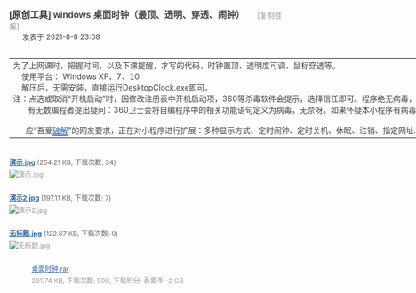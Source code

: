 <div>
<h1 class="ts" style="overflow-wrap: break-word; margin: 0px; padding: 0px; font-variant-numeric: normal; font-variant-east-asian: normal; font-stretch: normal; font-size: 16px; line-height: normal; font-family: &quot;Microsoft Yahei&quot;, Hei, Tahoma, SimHei, sans-serif; display: inline; color: rgb(68, 68, 68);"><a href="https://www.52pojie.cn/forum.php?mod=forumdisplay&amp;fid=2&amp;filter=typeid&amp;typeid=4" style="overflow-wrap: break-word; color: rgb(51, 51, 51); text-decoration-line: none;">[原创工具]</a>&nbsp;<span id="thread_subject" style="overflow-wrap: break-word;">windows 桌面时钟（最顶、透明、穿透、闹钟）</span>&nbsp;</h1>
<span style="color: rgb(68, 68, 68); font-family: -apple-system, BlinkMacSystemFont, &quot;Segoe UI&quot;, Tahoma, &quot;PingFang SC&quot;, &quot;Hiragino Sans GB&quot;, &quot;Microsoft Yahei&quot;, Simsun, sans-serif; font-size: 13px;"></span>
<span class="xg1" style="overflow-wrap: break-word; font-family: -apple-system, BlinkMacSystemFont, &quot;Segoe UI&quot;, Tahoma, &quot;PingFang SC&quot;, &quot;Hiragino Sans GB&quot;, &quot;Microsoft Yahei&quot;, Simsun, sans-serif; font-size: 13px; color: rgb(153, 153, 153) !important;">&nbsp;<img src="https://static.52pojie.cn/static/image/common/recommend_1.gif" alt="" title="评价指数 5" style="overflow-wrap: break-word;">&nbsp;&nbsp;<img src="https://static.52pojie.cn/static/image/common/hot_1.gif" alt="" title="热度: 271" style="overflow-wrap: break-word;">&nbsp;<a href="https://www.52pojie.cn/thread-1490725-1-1.html" style="overflow-wrap: break-word; text-decoration-line: none; color: rgb(153, 153, 153) !important;">[复制链接]</a></span></div>
<div>
<img class="authicn vm" id="authicon39588852" src="https://static.52pojie.cn/static/image/common/online_member.gif" style="overflow-wrap: break-word; vertical-align: middle; cursor: pointer; width: 16px; color: rgb(68, 68, 68); font-family: -apple-system, BlinkMacSystemFont, &quot;Segoe UI&quot;, Tahoma, &quot;PingFang SC&quot;, &quot;Hiragino Sans GB&quot;, &quot;Microsoft Yahei&quot;, Simsun, sans-serif; font-size: 13px;"><span style="color: rgb(68, 68, 68); font-family: -apple-system, BlinkMacSystemFont, &quot;Segoe UI&quot;, Tahoma, &quot;PingFang SC&quot;, &quot;Hiragino Sans GB&quot;, &quot;Microsoft Yahei&quot;, Simsun, sans-serif; font-size: 13px;">&nbsp;</span>
<span id="authorposton39588852" style="overflow-wrap: break-word; color: rgb(68, 68, 68); font-family: -apple-system, BlinkMacSystemFont, &quot;Segoe UI&quot;, Tahoma, &quot;PingFang SC&quot;, &quot;Hiragino Sans GB&quot;, &quot;Microsoft Yahei&quot;, Simsun, sans-serif; font-size: 13px;"><span class="poston" style="overflow-wrap: break-word;">发表于</span>&nbsp;2021-8-8 23:08</span></div>
<div>
<span style="overflow-wrap: break-word; color: rgb(68, 68, 68); font-family: -apple-system, BlinkMacSystemFont, &quot;Segoe UI&quot;, Tahoma, &quot;PingFang SC&quot;, &quot;Hiragino Sans GB&quot;, &quot;Microsoft Yahei&quot;, Simsun, sans-serif; font-size: 13px;"><br></span></div>
<div>
<span style="overflow-wrap: break-word; color: rgb(68, 68, 68); font-family: -apple-system, BlinkMacSystemFont, &quot;Segoe UI&quot;, Tahoma, &quot;PingFang SC&quot;, &quot;Hiragino Sans GB&quot;, &quot;Microsoft Yahei&quot;, Simsun, sans-serif; font-size: 13px;"><table cellspacing="0" cellpadding="0" style="overflow-wrap: break-word; empty-cells: show; border-collapse: collapse; table-layout: fixed; width: 1614.89px; color: rgb(68, 68, 68); font-size: 13px;"><tbody style="overflow-wrap: break-word;"><tr style="overflow-wrap: break-word;"><td class="t_f" id="postmessage_39588852" style="overflow-wrap: break-word; font-size: 14px;">为了上网课时，把握时间，以及下课提醒，才写的代码，时钟置顶、透明度可调、鼠标穿透等。<br style="overflow-wrap: break-word;">&nbsp; &nbsp; 使用平台： Windows XP、7、10<br style="overflow-wrap: break-word;">&nbsp; &nbsp; 解压后，无需安装，直接运行DesktopClock.exe即可。<br style="overflow-wrap: break-word;">注：点选或取消“开机启动”时，因修改注册表中开机启动项，360等杀毒软件会提示，选择信任即可。程序绝无病毒，放心使用！！！<br style="overflow-wrap: break-word;">&nbsp; &nbsp;&nbsp; &nbsp; 有无数编程者提出疑问：360卫士会将自编程序中的相关功能语句定义为病毒，无奈呀。如果怀疑本小程序有病毒，请勿下载。<br style="overflow-wrap: break-word;"><br style="overflow-wrap: break-word;">&nbsp; &nbsp;&nbsp; &nbsp;应“吾爱<a href="https://www.52pojie.cn/" target="_blank" class="relatedlink" style="overflow-wrap: break-word; color: rgb(51, 102, 153); border-bottom: 1px solid blue;">破解</a>”的网友要求，正在对小程序进行扩展：多种显示方式、定时闹钟、定时关机、休眠、注销、指定网址....希望小程序提供方便。<br style="overflow-wrap: break-word;"></td></tr></tbody></table>
<div class="pattl" style="overflow-wrap: break-word; overflow: hidden; padding: 1em 0px; width: 1614.89px; font-size: 12px;"><ignore_js_op style="overflow-wrap: break-word;"><dl class="tattl attm" style="overflow-wrap: break-word; margin: 0px; padding: 10px 10px 10px 0px; float: none; overflow: visible; width: 1614.89px; height: auto;"><dt style="overflow-wrap: break-word; float: left; width: 0px; font-weight: 700;"></dt>
<dd style="overflow-wrap: break-word; margin: 0px; padding: 0px; color: rgb(153, 153, 153);"><p class="mbn" style="overflow-wrap: break-word; margin-top: 0px; margin-right: 0px; margin-bottom: 5px !important; margin-left: 0px; padding: 0px;"><a href="https://www.52pojie.cn/forum.php?mod=attachment&amp;aid=MjMyMDg1OXwyZjZkNjg5OHwxNjM5NTU3OTYxfDU0MDE3MXwxNDkwNzI1&amp;nothumb=yes" id="aid2320859" class="xw1" target="_blank" style="overflow-wrap: break-word; color: rgb(51, 102, 153); font-weight: 700;">演示.jpg</a>&nbsp;<span class="xg1" style="overflow-wrap: break-word; color: rgb(102, 102, 102);">(254.21 KB, 下载次数: 34)</span></p>
<p class="mbn" style="overflow-wrap: break-word; margin-top: 0px; margin-right: 0px; margin-bottom: 5px !important; margin-left: 0px; padding: 0px;"></p>
<div class="mbn savephotop" style="overflow-wrap: break-word; margin-bottom: 5px !important;"><img id="aimg_2320859" aid="2320859" src="https://attach.52pojie.cn/forum/202108/08/225937tq5tphexdnjm9h2n.jpg" zoomfile="https://attach.52pojie.cn/forum/202108/08/225937tq5tphexdnjm9h2n.jpg" file="https://attach.52pojie.cn/forum/202108/08/225937tq5tphexdnjm9h2n.jpg" class="zoom" width="1080" alt="演示.jpg" title="演示.jpg" w="1920" lazyloaded="true" height="607" style="overflow-wrap: break-word; cursor: pointer; max-width: 100%; max-height: 1000px; width: auto; height: auto;"></div></dd></dl></ignore_js_op>
<ignore_js_op style="overflow-wrap: break-word;"><dl class="tattl attm" style="overflow-wrap: break-word; margin: 0px; padding: 10px 10px 10px 0px; float: none; overflow: visible; width: 1614.89px; height: auto;"><dt style="overflow-wrap: break-word; float: left; width: 0px; font-weight: 700;"></dt>
<dd style="overflow-wrap: break-word; margin: 0px; padding: 0px; color: rgb(153, 153, 153);"><p class="mbn" style="overflow-wrap: break-word; margin-top: 0px; margin-right: 0px; margin-bottom: 5px !important; margin-left: 0px; padding: 0px;"><a href="https://www.52pojie.cn/forum.php?mod=attachment&amp;aid=MjMyMDg2MXw1ZmIyN2Y3Y3wxNjM5NTU3OTYxfDU0MDE3MXwxNDkwNzI1&amp;nothumb=yes" id="aid2320861" class="xw1" target="_blank" style="overflow-wrap: break-word; color: rgb(51, 102, 153); font-weight: 700;">演示2.jpg</a>&nbsp;<span class="xg1" style="overflow-wrap: break-word; color: rgb(102, 102, 102);">(197.11 KB, 下载次数: 7)</span></p>
<p class="mbn" style="overflow-wrap: break-word; margin-top: 0px; margin-right: 0px; margin-bottom: 5px !important; margin-left: 0px; padding: 0px;"></p>
<div class="mbn savephotop" style="overflow-wrap: break-word; margin-bottom: 5px !important;"><img id="aimg_2320861" aid="2320861" src="https://attach.52pojie.cn/forum/202108/08/225945lk384mz3s3g38dti.jpg" zoomfile="https://attach.52pojie.cn/forum/202108/08/225945lk384mz3s3g38dti.jpg" file="https://attach.52pojie.cn/forum/202108/08/225945lk384mz3s3g38dti.jpg" class="zoom" width="1080" alt="演示2.jpg" title="演示2.jpg" w="1920" lazyloaded="true" height="607" style="overflow-wrap: break-word; cursor: pointer; max-width: 100%; max-height: 1000px; width: auto; height: auto;"></div></dd></dl></ignore_js_op>
<ignore_js_op style="overflow-wrap: break-word;"><dl class="tattl attm" style="overflow-wrap: break-word; margin: 0px; padding: 10px 10px 10px 0px; float: none; overflow: visible; width: 1614.89px; height: auto;"><dt style="overflow-wrap: break-word; float: left; width: 0px; font-weight: 700;"></dt>
<dd style="overflow-wrap: break-word; margin: 0px; padding: 0px; color: rgb(153, 153, 153);"><p class="mbn" style="overflow-wrap: break-word; margin-top: 0px; margin-right: 0px; margin-bottom: 5px !important; margin-left: 0px; padding: 0px;"><a href="https://www.52pojie.cn/forum.php?mod=attachment&amp;aid=MjMzMjEyN3wwNWU4NzJlZHwxNjM5NTU3OTYxfDU0MDE3MXwxNDkwNzI1&amp;nothumb=yes" id="aid2332127" class="xw1" target="_blank" style="overflow-wrap: break-word; color: rgb(51, 102, 153); font-weight: 700;">无标题.jpg</a>&nbsp;<span class="xg1" style="overflow-wrap: break-word; color: rgb(102, 102, 102);">(122.67 KB, 下载次数: 0)</span></p>
<p class="mbn" style="overflow-wrap: break-word; margin-top: 0px; margin-right: 0px; margin-bottom: 5px !important; margin-left: 0px; padding: 0px;"></p>
<div class="mbn savephotop" style="overflow-wrap: break-word; margin-bottom: 5px !important;"><img id="aimg_2332127" aid="2332127" src="https://attach.52pojie.cn/forum/202109/15/210751uffoiool0c10icx3.jpg" zoomfile="https://attach.52pojie.cn/forum/202109/15/210751uffoiool0c10icx3.jpg" file="https://attach.52pojie.cn/forum/202109/15/210751uffoiool0c10icx3.jpg" class="zoom" width="922" alt="无标题.jpg" title="无标题.jpg" w="922" lazyloaded="true" height="893" style="overflow-wrap: break-word; cursor: pointer; max-width: 100%; max-height: 1000px; width: auto; height: auto;"></div></dd></dl></ignore_js_op>
<ignore_js_op style="overflow-wrap: break-word;"><dl class="tattl" style="overflow-wrap: break-word; margin: 0px; padding: 10px 10px 10px 0px; float: left; overflow: hidden; width: 726.688px; height: 64px;"><dt style="overflow-wrap: break-word; float: left; width: 40px; font-weight: 700;"><img src="https://static.52pojie.cn/static/image/filetype/rar.gif" border="0" class="vm" alt="" style="overflow-wrap: break-word; vertical-align: middle; width: auto; height: auto; max-width: 100%; max-height: 1000px;"></dt>
<dd style="overflow-wrap: break-word; margin: 0px 0px 0px 40px; padding: 0px; color: rgb(153, 153, 153);"><p class="attnm" style="overflow-wrap: break-word; margin: 0px 0px 3px; padding: 0px; height: 18px; overflow: hidden; white-space: nowrap;"><a href="https://www.52pojie.cn/forum.php?mod=attachment&amp;aid=MjMyMDg1OHxiMjk2N2Y4ZnwxNjM5NTU3OTYxfDU0MDE3MXwxNDkwNzI1" id="aid2320858" target="_blank" style="overflow-wrap: break-word; color: rgb(51, 102, 153);">桌面时钟.rar</a></p>
<p style="overflow-wrap: break-word; margin: 0px; padding: 0px;"></p>
<p style="overflow-wrap: break-word; margin: 0px; padding: 0px;">291.74 KB, 下载次数: 990, 下载积分: 吾爱币 -2 CB</p></dd></dl></ignore_js_op></div></span></div>
